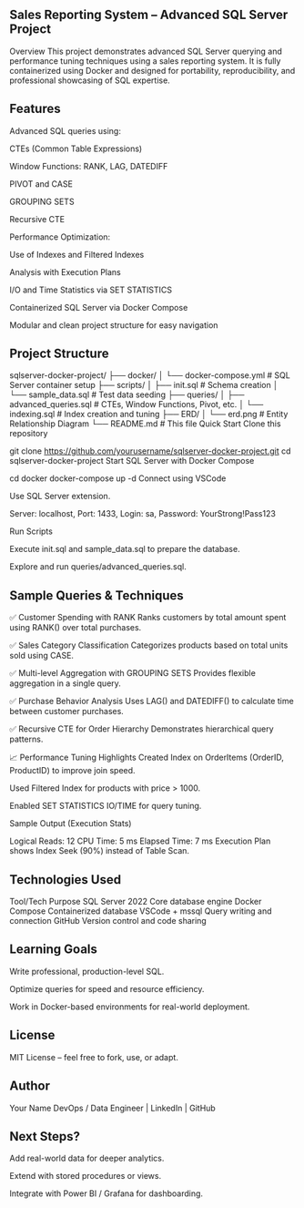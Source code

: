 ## Sales Reporting System – Advanced SQL Server Project
Overview
This project demonstrates advanced SQL Server querying and performance tuning techniques using a sales reporting system.
It is fully containerized using Docker and designed for portability, reproducibility, and professional showcasing of SQL expertise.

## Features
Advanced SQL queries using:

CTEs (Common Table Expressions)

Window Functions: RANK, LAG, DATEDIFF

PIVOT and CASE

GROUPING SETS

Recursive CTE

Performance Optimization:

Use of Indexes and Filtered Indexes

Analysis with Execution Plans

I/O and Time Statistics via SET STATISTICS

Containerized SQL Server via Docker Compose

Modular and clean project structure for easy navigation

## Project Structure
 
sqlserver-docker-project/
├── docker/
│   └── docker-compose.yml       # SQL Server container setup
├── scripts/
│   ├── init.sql                 # Schema creation
│   └── sample_data.sql          # Test data seeding
├── queries/
│   ├── advanced_queries.sql     # CTEs, Window Functions, Pivot, etc.
│   └── indexing.sql             # Index creation and tuning
├── ERD/
│   └── erd.png                  # Entity Relationship Diagram
└── README.md                    # This file
Quick Start
Clone this repository


git clone https://github.com/yourusername/sqlserver-docker-project.git
cd sqlserver-docker-project
Start SQL Server with Docker Compose

 
cd docker
docker-compose up -d
Connect using VSCode

Use SQL Server extension.

Server: localhost, Port: 1433, Login: sa, Password: YourStrong!Pass123

Run Scripts

Execute init.sql and sample_data.sql to prepare the database.

Explore and run queries/advanced_queries.sql.

## Sample Queries & Techniques
✅ Customer Spending with RANK
Ranks customers by total amount spent using RANK() over total purchases.

✅ Sales Category Classification
Categorizes products based on total units sold using CASE.

✅ Multi-level Aggregation with GROUPING SETS
Provides flexible aggregation in a single query.

✅ Purchase Behavior Analysis
Uses LAG() and DATEDIFF() to calculate time between customer purchases.

✅ Recursive CTE for Order Hierarchy
Demonstrates hierarchical query patterns.

📈 Performance Tuning Highlights
Created Index on OrderItems (OrderID, ProductID) to improve join speed.

Used Filtered Index for products with price > 1000.

Enabled SET STATISTICS IO/TIME for query tuning.

Sample Output (Execution Stats)
 
Logical Reads: 12
CPU Time: 5 ms
Elapsed Time: 7 ms
Execution Plan shows Index Seek (90%) instead of Table Scan.

 

## Technologies Used
Tool/Tech	Purpose
SQL Server 2022	Core database engine
Docker Compose	Containerized database
VSCode + mssql	Query writing and connection
GitHub	Version control and code sharing

## Learning Goals
Write professional, production-level SQL.

Optimize queries for speed and resource efficiency.

Work in Docker-based environments for real-world deployment.

## License
MIT License – feel free to fork, use, or adapt.

## Author
Your Name
DevOps / Data Engineer | LinkedIn | GitHub

## Next Steps?
Add real-world data for deeper analytics.

Extend with stored procedures or views.

Integrate with Power BI / Grafana for dashboarding.

